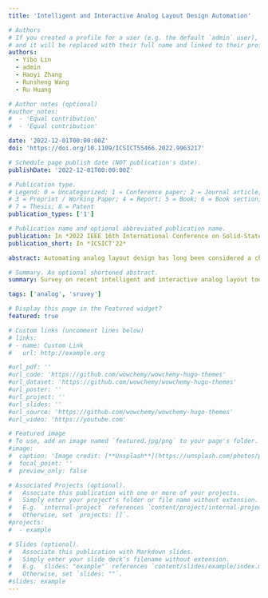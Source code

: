 ```yaml
---
title: 'Intelligent and Interactive Analog Layout Design Automation'

# Authors
# If you created a profile for a user (e.g. the default `admin` user), write the username (folder name) here
# and it will be replaced with their full name and linked to their profile.
authors:
  - Yibo Lin
  - admin
  - Haoyi Zhang
  - Runsheng Wang
  - Ru Huang

# Author notes (optional)
#author_notes:
#  - 'Equal contribution'
#  - 'Equal contribution'

date: '2022-12-01T00:00:00Z'
doi: 'https://doi.org/10.1109/ICSICT55466.2022.9963217'

# Schedule page publish date (NOT publication's date).
publishDate: '2022-12-01T00:00:00Z'

# Publication type.
# Legend: 0 = Uncategorized; 1 = Conference paper; 2 = Journal article;
# 3 = Preprint / Working Paper; 4 = Report; 5 = Book; 6 = Book section;
# 7 = Thesis; 8 = Patent
publication_types: ['1']

# Publication name and optional abbreviated publication name.
publication: In *2022 IEEE 16th International Conference on Solid-State & Integrated Circuit Technology*
publication_short: In *ICSICT'22*

abstract: Automating analog layout design has long been considered a challenging problem. The literature has been exploring fully automated analog layout tools, while designers still adopt manual methodologies in practice, due to the performance gap between generated layouts and manually crafted ones. Although fully automated tools cannot generate flawless solutions yet, we can enhance the design practice by incorporating designers’ expertise with intelligent and efficient automation process. In this paper, we discuss two potential directions to leverage designers’ expertise, i.e., by utilizing machine intelligence to learn from existing manual layouts, and allowing designers to efficiently edit layouts with real-time interaction. We survey the recent work dedicated to these two directions and hope to inspire more studies.

# Summary. An optional shortened abstract.
summary: Survey on recent intelligent and interactive analog layout tools.

tags: ['analog', 'sruvey']

# Display this page in the Featured widget?
featured: true

# Custom links (uncomment lines below)
# links:
# - name: Custom Link
#   url: http://example.org

#url_pdf: ''
#url_code: 'https://github.com/wowchemy/wowchemy-hugo-themes'
#url_dataset: 'https://github.com/wowchemy/wowchemy-hugo-themes'
#url_poster: ''
#url_project: ''
#url_slides: ''
#url_source: 'https://github.com/wowchemy/wowchemy-hugo-themes'
#url_video: 'https://youtube.com'

# Featured image
# To use, add an image named `featured.jpg/png` to your page's folder.
#image:
#  caption: 'Image credit: [**Unsplash**](https://unsplash.com/photos/pLCdAaMFLTE)'
#  focal_point: ''
#  preview_only: false

# Associated Projects (optional).
#   Associate this publication with one or more of your projects.
#   Simply enter your project's folder or file name without extension.
#   E.g. `internal-project` references `content/project/internal-project/index.md`.
#   Otherwise, set `projects: []`.
#projects:
#  - example

# Slides (optional).
#   Associate this publication with Markdown slides.
#   Simply enter your slide deck's filename without extension.
#   E.g. `slides: "example"` references `content/slides/example/index.md`.
#   Otherwise, set `slides: ""`.
#slides: example
---
```

